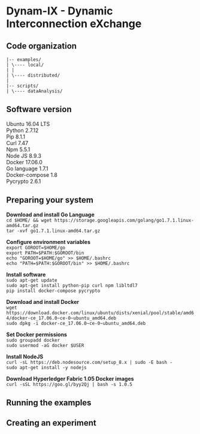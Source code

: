 # Dynam-IX - Dynamic Interconnection eXchange

Code organization
----------------
    |-- examples/
    | \---- local/
    | |   
    | \---- distributed/
    |
    |-- scripts/
    | \---- dataAnalysis/


Software version
---------------
Ubuntu 16.04 LTS <br/>
Python 2.7.12 <br/>
Pip 8.1.1 <br/>
Curl 7.47 <br/>
Npm 5.5.1 <br/>
Node JS 8.9.3 <br/>
Docker 17.06.0 <br/>
Go language 1.7.1 <br/>
Docker-compose 1.8 <br/>
Pycrypto 2.6.1 <br/>

Preparing your system
--------------
**Download and install Go Language**<br/>
`cd $HOME/ && wget https://storage.googleapis.com/golang/go1.7.1.linux-amd64.tar.gz`<br/>
`tar -xvf go1.7.1.linux-amd64.tar.gz`<br/>

**Configure environment variables** <br/>
`export GOROOT=$HOME/go` <br/>
`export PATH=$PATH:$GOROOT/bin`<br/>
`echo "GOROOT=$HOME/go" >> $HOME/.bashrc`<br/>
`echo "PATH=$PATH:$GOROOT/bin" >> $HOME/.bashrc`<br/>

**Install software**<br/>
`sudo apt-get update`<br/>
`sudo apt-get install python-pip curl npm libltdl7`<br/>
`pip install docker-compose pycrypto`<br/>

**Download and install Docker**<br/>
`wget https://download.docker.com/linux/ubuntu/dists/xenial/pool/stable/amd64/docker-ce_17.06.0~ce-0~ubuntu_amd64.deb`<br/>
`sudo dpkg -i docker-ce_17.06.0~ce-0~ubuntu_amd64.deb`<br/>

**Set Docker permissions**<br/>
`sudo groupadd docker`<br/>
`sudo usermod -aG docker $USER`<br/>

**Install NodeJS**<br/>
`curl -sL https://deb.nodesource.com/setup_8.x | sudo -E bash -`<br/>
`sudo apt-get install -y nodejs`<br/>

**Download Hyperledger Fabric 1.05 Docker images**<br/>
`curl -sSL https://goo.gl/byy2Qj | bash -s 1.0.5`<br/>

Running the examples
--------------



Creating an experiment
--------------

